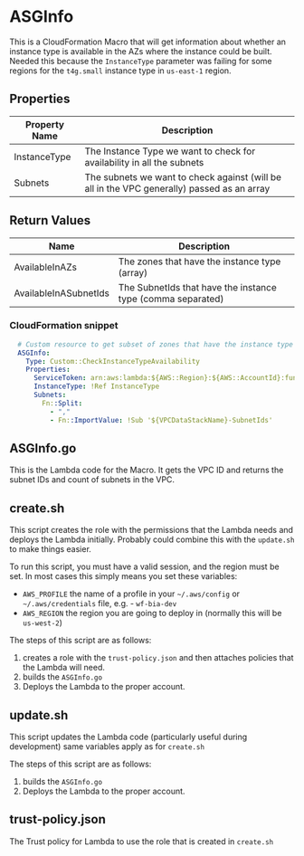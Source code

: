 # ASGInfo

This is a CloudFormation Macro that will get information about whether an instance type is available in the AZs
where the instance could be built. Needed this because the `InstanceType` parameter was failing for some regions for the
`t4g.small` instance type in `us-east-1` region.

## Properties

| Property Name | Description                                                                                |
|---------------|--------------------------------------------------------------------------------------------|
| InstanceType  | The Instance Type we want to check for availability in all the subnets                     |  
| Subnets       | The subnets we want to check against (will be all in the VPC generally) passed as an array |

## Return Values

| Name                  | Description                                                 |
|-----------------------|-------------------------------------------------------------|
| AvailableInAZs        | The zones that have the instance type (array)               |
| AvailableInASubnetIds | The SubnetIds that have the instance type (comma separated) |

### CloudFormation snippet

```yaml
  # Custom resource to get subset of zones that have the instance type available
  ASGInfo:
    Type: Custom::CheckInstanceTypeAvailability
    Properties:
      ServiceToken: arn:aws:lambda:${AWS::Region}:${AWS::AccountId}:function:ASGInfo
      InstanceType: !Ref InstanceType
      Subnets:
        Fn::Split:
          - ","
          - Fn::ImportValue: !Sub '${VPCDataStackName}-SubnetIds' 
```

## ASGInfo.go

This is the Lambda code for the Macro. It gets the VPC ID and returns the subnet IDs and count of subnets in the VPC.

## create.sh

This script creates the role with the permissions that the Lambda needs and deploys the Lambda initially. Probably could
combine this with the `update.sh` to make things easier.

To run this script, you must have a valid session, and the region must be set. In most cases this simply means you set
these variables:

- `AWS_PROFILE` the name of a profile in your `~/.aws/config` or `~/.aws/credentials` file, e.g. - `wf-bia-dev`
- `AWS_REGION` the region you are going to deploy in (normally this will be `us-west-2`)

The steps of this script are as follows:

1. creates a role with the `trust-policy.json` and then attaches policies that the Lambda will need.
1. builds the `ASGInfo.go`
1. Deploys the Lambda to the proper account.

## update.sh

This script updates the Lambda code (particularly useful during development) same variables apply as for `create.sh`

The steps of this script are as follows:

1. builds the `ASGInfo.go`
1. Deploys the Lambda to the proper account.

## trust-policy.json

The Trust policy for Lambda to use the role that is created in `create.sh`